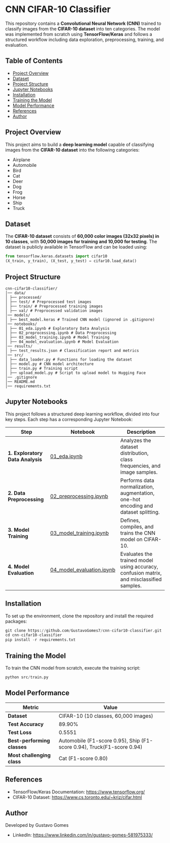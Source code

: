 # CNN CIFAR-10 Classifier

This repository contains a **Convolutional Neural Network (CNN)** trained to classify images from the **CIFAR-10 dataset** into ten categories. The model was implemented from scratch using **TensorFlow/Keras** and follows a structured workflow including data exploration, preprocessing, training, and evaluation.

## Table of Contents

- [Project Overview](#project-overview)
- [Dataset](#dataset)
- [Project Structure](#project-structure)
- [Jupyter Notebooks](#jupyter-notebooks)
- [Installation](#installation)
- [Training the Model](#training-the-model)
- [Model Performance](#model-performance)
- [References](#references)
- [Author](#author)

## Project Overview

This project aims to build a **deep learning model** capable of classifying images from the **CIFAR-10 dataset** into the following categories:

- Airplane
- Automobile
- Bird
- Cat
- Deer
- Dog
- Frog
- Horse
- Ship
- Truck

## Dataset

The **CIFAR-10 dataset** consists of **60,000 color images (32x32 pixels) in 10 classes**, with **50,000 images for training and 10,000 for testing**. The dataset is publicly available in TensorFlow and can be loaded using:

```python
from tensorflow.keras.datasets import cifar10
(X_train, y_train), (X_test, y_test) = cifar10.load_data()
```

## Project Structure

```
cnn-cifar10-classifier/
│── data/
│ ├── processed/
│ ├── test/ # Preprocessed test images
│ ├── train/ # Preprocessed training images
│ ├── val/ # Preprocessed validation images
│── models/
│ ├── best_model.keras # Trained CNN model (ignored in .gitignore)
│── notebooks/
│ ├── 01_eda.ipynb # Exploratory Data Analysis
│ ├── 02_preprocessing.ipynb # Data Preprocessing
│ ├── 03_model_training.ipynb # Model Training
│ ├── 04_model_evaluation.ipynb # Model Evaluation
│── results/
│ ├── test_results.json # Classification report and metrics
│── src/
│ ├── data_loader.py # Functions for loading the dataset
│ ├── model.py # CNN model architecture
│ ├── train.py # Training script
│ ├── upload_model.py # Script to upload model to Hugging Face
│── .gitignore
│── README.md
│── requirements.txt
```

## Jupyter Notebooks

This project follows a structured deep learning workflow, divided into four key steps. Each step has a corresponding Jupyter Notebook:

| Step                             | Notebook                                                         | Description                                                                              |
| -------------------------------- | ---------------------------------------------------------------- | ---------------------------------------------------------------------------------------- |
| **1. Exploratory Data Analysis** | [01_eda.ipynb](notebooks/01_eda.ipynb)                           | Analyzes the dataset distribution, class frequencies, and image samples.                 |
| **2. Data Preprocessing**        | [02_preprocessing.ipynb](notebooks/02_preprocessing.ipynb)       | Performs data normalization, augmentation, one-hot encoding and dataset splitting.       |
| **3. Model Training**            | [03_model_training.ipynb](notebooks/03_model_training.ipynb)     | Defines, compiles, and trains the CNN model on CIFAR-10.                                 |
| **4. Model Evaluation**          | [04_model_evaluation.ipynb](notebooks/04_model_evaluation.ipynb) | Evaluates the trained model using accuracy, confusion matrix, and misclassified samples. |

## Installation

To set up the environment, clone the repository and install the required packages:

```python
git clone https://github.com/GustavoGomes7/cnn-cifar10-classifier.git
cd cnn-cifar10-classifier
pip install -r requirements.txt
```

## Training the Model

To train the CNN model from scratch, execute the training script:

```python
python src/train.py
```

## Model Performance

| Metric                      | Value                                                                  |
| --------------------------- | ---------------------------------------------------------------------- |
| **Dataset**                 | CIFAR-10 (10 classes, 60,000 images)                                   |
| **Test Accuracy**           | 89.90%                                                                 |
| **Test Loss**               | 0.5551                                                                 |
| **Best-performing classes** | Automobile (F1-score 0.95), Ship (F1-score 0.94), Truck(F1-score 0.94) |
| **Most challenging class**  | Cat (F1-score 0.80)                                                    |

## References

- TensorFlow/Keras Documentation: https://www.tensorflow.org/
- CIFAR-10 Dataset: https://www.cs.toronto.edu/~kriz/cifar.html

## Author

Developed by Gustavo Gomes

- LinkedIn: https://www.linkedin.com/in/gustavo-gomes-581975333/
